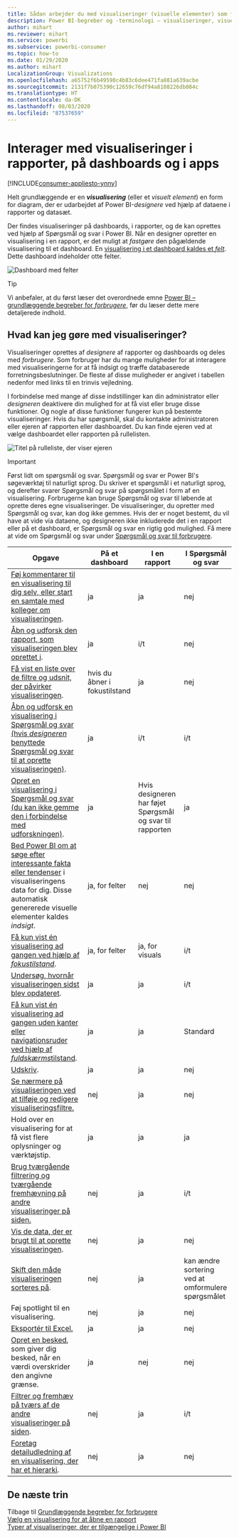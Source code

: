 ```yaml
---
title: Sådan arbejder du med visualiseringer (visuelle elementer) som forbruger
description: Power BI-begreber og -terminologi – visualiseringer, visuelle elementer. Hvad er en visualisering/et visuelt element i Power BI?
author: mihart
ms.reviewer: mihart
ms.service: powerbi
ms.subservice: powerbi-consumer
ms.topic: how-to
ms.date: 01/29/2020
ms.author: mihart
LocalizationGroup: Visualizations
ms.openlocfilehash: a65752f6b49590c4b83c6dee471fa881a639acbe
ms.sourcegitcommit: 2131f7b075390c12659c76df94a8108226db084c
ms.translationtype: HT
ms.contentlocale: da-DK
ms.lasthandoff: 08/03/2020
ms.locfileid: "87537659"
---
```

# <a name="interact-with-visuals-in-reports-dashboards-and-apps"></a>Interager med visualiseringer i rapporter, på dashboards og i apps

[!INCLUDE[consumer-appliesto-ynny](../includes/consumer-appliesto-ynny.md)]

Helt grundlæggende er en ***visualisering*** (eller et *visuelt element*) en form for diagram, der er udarbejdet af Power BI-*designere* ved hjælp af dataene i rapporter og datasæt. 

Der findes visualiseringer på dashboards, i rapporter, og de kan oprettes ved hjælp af Spørgsmål og svar i Power BI. Når en designer opretter en visualisering i en rapport, er det muligt at *fastgøre* den pågældende visualisering til et dashboard. En [visualisering i et dashboard kaldes et *felt*](end-user-tiles.md). Dette dashboard indeholder otte felter. 

![Dashboard med felter](media/end-user-visualizations/power-bi-dashboard.png)

> [!TIP]
> Vi anbefaler, at du først læser det overordnede emne [Power BI – grundlæggende begreber for *forbrugere*](end-user-basic-concepts.md), før du læser dette mere detaljerede indhold.

## <a name="what-can-i-do-with-visuals"></a>Hvad kan jeg gøre med visualiseringer?

Visualiseringer oprettes af *designere* af rapporter og dashboards og deles med *forbrugere*. Som forbruger har du mange muligheder for at interagere med visualiseringerne for at få indsigt og træffe databaserede forretningsbeslutninger. De fleste af disse muligheder er angivet i tabellen nedenfor med links til en trinvis vejledning.

I forbindelse med mange af disse indstillinger kan din administrator eller *designeren* deaktivere din mulighed for at få vist eller bruge disse funktioner. Og nogle af disse funktioner fungerer kun på bestemte visualiseringer.  Hvis du har spørgsmål, skal du kontakte administratoren eller ejeren af rapporten eller dashboardet. Du kan finde ejeren ved at vælge dashboardet eller rapporten på rullelisten. 

![Titel på rulleliste, der viser ejeren](media/end-user-visualizations/power-bi-owner.png)


> [!IMPORTANT]
> Først lidt om spørgsmål og svar. Spørgsmål og svar er Power BI's søgeværktøj til naturligt sprog. Du skriver et spørgsmål i et naturligt sprog, og derefter svarer Spørgsmål og svar på spørgsmålet i form af en visualisering. Forbrugerne kan bruge Spørgsmål og svar til løbende at oprette deres egne visualiseringer. De visualiseringer, du opretter med Spørgsmål og svar, kan dog ikke gemmes. Hvis der er noget bestemt, du vil have at vide via dataene, og designeren ikke inkluderede det i en rapport eller på et dashboard, er Spørgsmål og svar en rigtig god mulighed. Få mere at vide om Spørgsmål og svar under [Spørgsmål og svar til forbrugere](end-user-q-and-a.md).



|Opgave  |På et dashboard  |I en rapport  | I Spørgsmål og svar
|---------|---------|---------|--------|
|[Føj kommentarer til en visualisering til dig selv, eller start en samtale med kolleger om visualiseringen](end-user-comment.md).     |  ja       |   ja      |  nej  |
|[Åbn og udforsk den rapport, som visualiseringen blev oprettet i](end-user-tiles.md).     |    ja     |   i/t      |  nej |
|[Få vist en liste over de filtre og udsnit, der påvirker visualiseringen](end-user-report-filter.md).     |    hvis du åbner i fokustilstand     |   ja      |  nej |
|[Åbn og udforsk en visualisering i Spørgsmål og svar (hvis *designeren* benyttede Spørgsmål og svar til at oprette visualiseringen)](end-user-q-and-a.md).     |   ja      |   i/t      |  i/t  |
|[Opret en visualisering i Spørgsmål og svar (du kan ikke gemme den i forbindelse med udforskningen)](end-user-q-and-a.md).     |   ja      |   Hvis designeren har føjet Spørgsmål og svar til rapporten      |  ja  |
|[Bed Power BI om at søge efter interessante fakta eller tendenser](end-user-insights.md) i visualiseringens data for dig.  Disse automatisk genererede visuelle elementer kaldes *indsigt*.     |    ja, for felter    |  nej       | nej   |
|[Få kun vist én visualisering ad gangen ved hjælp af *fokustilstand*](end-user-focus.md).     | ja, for felter        |   ja, for visuals      | i/t  |
|[Undersøg, hvornår visualiseringen sidst blev opdateret](end-user-fresh.md).     |  ja       |    ja     | i/t  |
|[Få kun vist én visualisering ad gangen uden kanter eller navigationsruder ved hjælp af *fuldskærms*tilstand](end-user-focus.md).     |   ja      |  ja       | Standard  |
|[Udskriv](end-user-print.md).     |  ja       |   ja      | nej  |
|[Se nærmere på visualiseringen ved at tilføje og redigere visualiseringsfiltre.](end-user-report-filter.md)     |    nej     |   ja      | nej  |
|Hold over en visualisering for at få vist flere oplysninger og værktøjstip.     |    ja     |   ja      | ja  |
|[Brug tværgående filtrering og tværgående fremhævning på andre visualiseringer på siden.](end-user-interactions.md)    |   nej      |   ja      | i/t  |
|[Vis de data, der er brugt til at oprette visualiseringen](end-user-show-data.md).     |  nej       |   ja      | nej  |
| [Skift den måde visualiseringen sorteres på](end-user-change-sort.md). | nej  | ja  | kan ændre sortering ved at omformulere spørgsmålet  |
| Føj spotlight til en visualisering. | nej  | ja  |  nej |
| [Eksportér til Excel.](end-user-export.md) | ja | ja | nej|
| [Opret en besked](end-user-alerts.md), som giver dig besked, når en værdi overskrider den angivne grænse.  | ja  | nej  | nej |
| [Filtrer og fremhæv på tværs af de andre visualiseringer på siden](end-user-report-filter.md).  | nej      | ja  | i/t |
| [Foretag detailudledning af en visualisering, der har et hierarki](end-user-drill.md).  | nej  | ja   | nej |

## <a name="next-steps"></a>De næste trin
Tilbage til [Grundlæggende begreber for forbrugere](end-user-basic-concepts.md)    
[Vælg en visualisering for at åbne en rapport](end-user-report-open.md)    
[Typer af visualiseringer, der er tilgængelige i Power BI](end-user-visual-type.md)